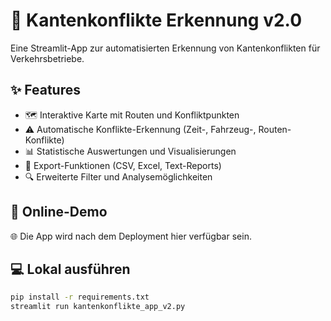 # 🚌 Kantenkonflikte Erkennung v2.0

Eine Streamlit-App zur automatisierten Erkennung von Kantenkonflikten für Verkehrsbetriebe.

## ✨ Features
- 🗺️ Interaktive Karte mit Routen und Konfliktpunkten
- ⚠️ Automatische Konflikte-Erkennung (Zeit-, Fahrzeug-, Routen-Konflikte)
- 📊 Statistische Auswertungen und Visualisierungen
- 💾 Export-Funktionen (CSV, Excel, Text-Reports)
- 🔍 Erweiterte Filter und Analysemöglichkeiten

## 🚀 Online-Demo
🌐 Die App wird nach dem Deployment hier verfügbar sein.

## 💻 Lokal ausführen
```bash
pip install -r requirements.txt
streamlit run kantenkonflikte_app_v2.py
